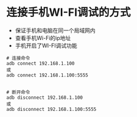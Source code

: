 # 连接手机WI-FI调试的方式

- 保证手机和电脑在同一个局域网内
- 查看手机Wi-Fi的ip地址
- 手机开启了WI-FI调试功能

````
# 连接命令
adb connect 192.168.1.100
或
adb connect 192.168.1.100:5555


# 断开命令
adb disconnect 192.168.1.100
或
adb disconnect 192.168.1.100:5555

````
